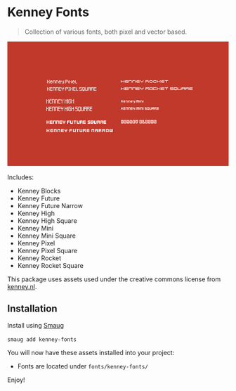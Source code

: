 # Kenney Fonts

> Collection of various fonts, both pixel and vector based.

![Preview](https://raw.githubusercontent.com/ereborstudios/kenney-fonts/main/preview.png)

Includes:

* Kenney Blocks
* Kenney Future
* Kenney Future Narrow
* Kenney High
* Kenney High Square
* Kenney Mini
* Kenney Mini Square
* Kenney Pixel
* Kenney Pixel Square
* Kenney Rocket
* Kenney Rocket Square

This package uses assets used under the creative commons license from [kenney.nl](https://kenney.nl/assets/kenney-fonts).

## Installation

Install using [Smaug](https://smaug.dev)

`smaug add kenney-fonts`

You will now have these assets installed into your project:

* Fonts are located under `fonts/kenney-fonts/`

Enjoy!
